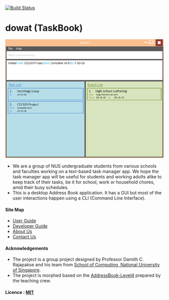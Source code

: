 [![Build Status](https://travis-ci.org/CS2103AUG2016-F09-C4/main.svg?branch=master)](https://travis-ci.org/CS2103AUG2016-F09-C4/main)

# dowat (TaskBook)

<img src="docs/images/MockUI.png" width="600"><br>

- We are a group of NUS undergraduate students from various schools and faculties working on a text-based task manager app. We hope the task manager app will be useful for students and working adults alike to keep track of their tasks, be it for school, work or household chores, amid their busy schedules.
- This is a desktop Address Book application. It has a GUI but most of the user interactions happen using 
  a CLI (Command Line Interface).

  
#### Site Map
* [User Guide](docs/UserGuide.md) 
* [Developer Guide](docs/DeveloperGuide.md) 
* [About Us](docs/AboutUs.md)
* [Contact Us](docs/ContactUs.md)


#### Acknowledgements

* The project is a group project designed by Professor Damith C. Rajapakse and his team from [School of Computing, National University of Singapore](http://www.comp.nus.edu.sg).
* The project is morphed based on the [AddressBook-Level4](https://github.com/nus-cs2103-AY1617S1/addressbook-level4) prepared by the teaching crew. 


#### Licence : [MIT](LICENSE)
